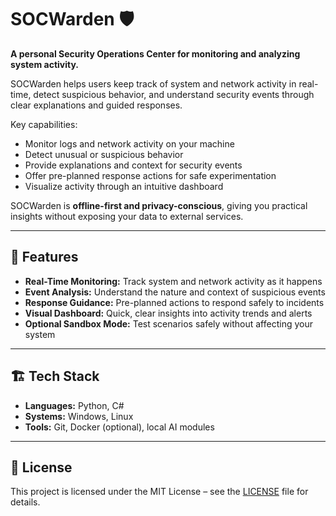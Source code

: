 # SOCWarden 🛡️

**A personal Security Operations Center for monitoring and analyzing system activity.**

SOCWarden helps users keep track of system and network activity in real-time, detect suspicious behavior, and understand security events through clear explanations and guided responses.  

Key capabilities:

- Monitor logs and network activity on your machine  
- Detect unusual or suspicious behavior  
- Provide explanations and context for security events  
- Offer pre-planned response actions for safe experimentation  
- Visualize activity through an intuitive dashboard  

SOCWarden is **offline-first and privacy-conscious**, giving you practical insights without exposing your data to external services.  

---

## 🚀 Features

- **Real-Time Monitoring:** Track system and network activity as it happens  
- **Event Analysis:** Understand the nature and context of suspicious events  
- **Response Guidance:** Pre-planned actions to respond safely to incidents  
- **Visual Dashboard:** Quick, clear insights into activity trends and alerts  
- **Optional Sandbox Mode:** Test scenarios safely without affecting your system  

---

## 🏗️ Tech Stack

- **Languages:** Python, C#  
- **Systems:** Windows, Linux  
- **Tools:** Git, Docker (optional), local AI modules  

---

## 📌 License

This project is licensed under the MIT License – see the [LICENSE](LICENSE) file for details.
